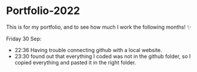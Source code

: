 # Portfolio-2022
This is for my portfolio, and to see how much I work the following months! ✨

Friday 30 Sep:
- 22:36 Having trouble connecting github with a local website.
- 23:30 found out that everything I coded was not in the github folder, so I copied everything and pasted it in the right folder.

